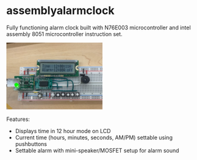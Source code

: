 # assemblyalarmclock
Fully functioning alarm clock built with N76E003 microcontroller and intel assembly 8051 microcontroller instruction set. 

<img src="./pictures/IMG_6836.jpg" width="50%">

Features:
 - Displays time in 12 hour mode on LCD
 - Current time (hours, minutes, seconds, AM/PM) settable using pushbuttons
 - Settable alarm with mini-speaker/MOSFET setup for alarm sound 
